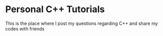 # Personal C++ Tutorials
This is the place where I post my questions regarding C++ and share my codes with friends
